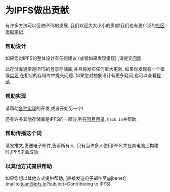  
# 为IPFS做出贡献

有许多方法可以促进IPFS的发展. 我们欢迎大大小小的贡献!我们也有更广泛的[社区贡献笔记](https://github.com/ipfs/community/blob/master/contributing.md). 

### 帮助设计

如果您对IPFS的整体设计有任何建议 (或者如果发现错误) ,请提交[问题](https://github.com/ipfs/ipfs/issues/new). 

此存储库通常是IPFS的登录存储库,并且将发布任何重大更新. 如果你发现有一个错误[实现](README.md#implementations),在相应的存储库中提交问题. 如果您对抽象设计有更多疑问,也可以查看[规范](https://github.com/ipfs/specs). 

### 帮助实现

请帮助[各种实现](README.md#implementations)的开发,或者开始另一个!

还有许多其他存储库是IPFS的一部分,列在[项目目录](https://github.com/ipfs/ipfs/blob/master/project-directory.md). `hack in`并帮助. 

### 帮助传播这个词

请发推文,发送电子邮件,告诉所有人. 只有当许多人使用IPFS,并在其电脑上构建时,IPFS才会成功. 

### 以其他方式提供帮助

如果您想以其他方式提供帮助,
[直接发送电子邮件至@jbenet](mailto:juan@ipfs.io?subject=Contributing to IPFS)
